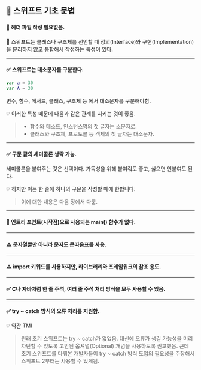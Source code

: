 ## 📘 스위프트 기초 문법 


#### 🚫 헤더 파일 작성 필요없음.
🧩 스위프트는 클래스나 구조체를 선언할 때 정의(Interface)와 구현(Implementation)을 분리하지 않고 통합해서 작성하는 특성이 있다.

---

#### ✅ 스위프트는 대소문자를 구분한다.
```swift
var a = 30
var A = 30
```
변수, 함수, 메서드, 클래스, 구조체 등 에서 대소문자를 구분해야함.

💡 이러한 특성 때문에 다음과 같은 관례를 지키는 것이 좋음.
> * 함수와 메소드, 인스턴스명의 첫 글자는 소문자로.
> * 클래스와 구조체, 프로토콜 등 객체의 첫 글자는 대소문자.

---

#### ✅ 구문 끝의 세미콜론 생략 가능.
세미콜론을 붙여주는 것은 선택이다.
가독성을 위해 붙여줘도 좋고, 싫으면 안붙여도 된다.

💡 하지만 이는 한 줄에 하나의 구문을 작성할 때에 한합니다.
> 이에 대한 내용은 다음 장에서 다룸.

---

#### 🚫 엔트리 포인트(시작점)으로 사용되는 main() 함수가 없다.

----

#### ⚠️ 문자열뿐만 아니라 문자도 큰따옴표를 사용.

----

#### ⚠️ import 키워드를 사용하지만, 라이브러리와 프레임워크의 참조 용도.

----

#### ✅ C나 자바처럼 한 줄 주석, 여러 줄 주석 처리 방식을 모두 사용할 수 있음.

----

#### ✅ try ~ catch 방식의 오류 처리를 지원함.
💡 약간 TMI
> 원래 초기 스위프트는 try ~ catch가 없었음.
> 대신에 오류가 생길 가능성을 미리 차단할 수 있도록 고안된 옵셔녈(Optional) 개념을 사용하도록 권고했음.
> 근데 초기 스위프트를 다뤄본 개발자들이 try ~ catch 방식 도입의 필요성을 주장해서 스위프트 2부터는 사용할 수 있게됨.
